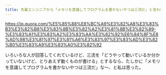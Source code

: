 ```yaml
---
title: 先輩エンジニアから「メモリを意識してプログラムを書かないやつは三流だ」と言われたのですが、今は令和ですよと言いたかったです。メモリを意識してプログラムを書く必要性を分かりやすく教えて頂けませんか？ - Quora
---
```


https://jp.quora.com/%E5%85%88%E8%BC%A9%E3%82%A8%E3%83%B3%E3%82%B8%E3%83%8B%E3%82%A2%E3%81%8B%E3%82%89-%E3%83%A1%E3%83%A2%E3%83%AA%E3%82%92%E6%84%8F%E8%AD%98%E3%81%97%E3%81%A6%E3%83%97%E3%83%AD%E3%82%B0%E3%83%A9%E3%83%A0%E3%82%92

いろいろな人が回答してくれているけど、三流を「どうやって動いているか分かっていないけど、とりあえず動くものが書ける」とするなら、たしかに「メモリを意識してプログラムを書かないやつは三流だ」な〜、と私は思った。

